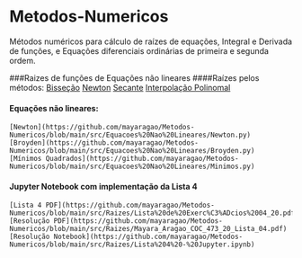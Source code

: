 # Metodos-Numericos
Métodos numéricos para cálculo de raízes de equações, Integral e Derivada de funções, e Equações diferenciais ordinárias de primeira e segunda ordem.

###Raizes de funções de Equações não lineares
  ####Raízes pelos métodos:
    [Bisseção](https://github.com/mayaragao/Metodos-Numericos/blob/main/src/Raizes/Bissection.py)
    [Newton](https://github.com/mayaragao/Metodos-Numericos/blob/main/src/Raizes/Newton.py)
    [Secante](https://github.com/mayaragao/Metodos-Numericos/blob/main/src/Raizes/Secante.py)
    [Interpolação Polinomal](https://github.com/mayaragao/Metodos-Numericos/blob/main/src/Raizes/Interpolacao.py)
  #### Equações não lineares:
    [Newton](https://github.com/mayaragao/Metodos-Numericos/blob/main/src/Equacoes%20Nao%20Lineares/Newton.py)
    [Broyden](https://github.com/mayaragao/Metodos-Numericos/blob/main/src/Equacoes%20Nao%20Lineares/Broyden.py)
    [Mínimos Quadrados](https://github.com/mayaragao/Metodos-Numericos/blob/main/src/Equacoes%20Nao%20Lineares/Minimos.py)
  #### Jupyter Notebook com implementação da Lista 4
    [Lista 4 PDF](https://github.com/mayaragao/Metodos-Numericos/blob/main/src/Raizes/Lista%20de%20Exerc%C3%ADcios%2004_20.pdf)
    [Resolução PDF](https://github.com/mayaragao/Metodos-Numericos/blob/main/src/Raizes/Mayara_Aragao_COC_473_20_Lista_04.pdf)
    [Resolução Notebook](https://github.com/mayaragao/Metodos-Numericos/blob/main/src/Raizes/Lista%204%20-%20Jupyter.ipynb)
  
  
